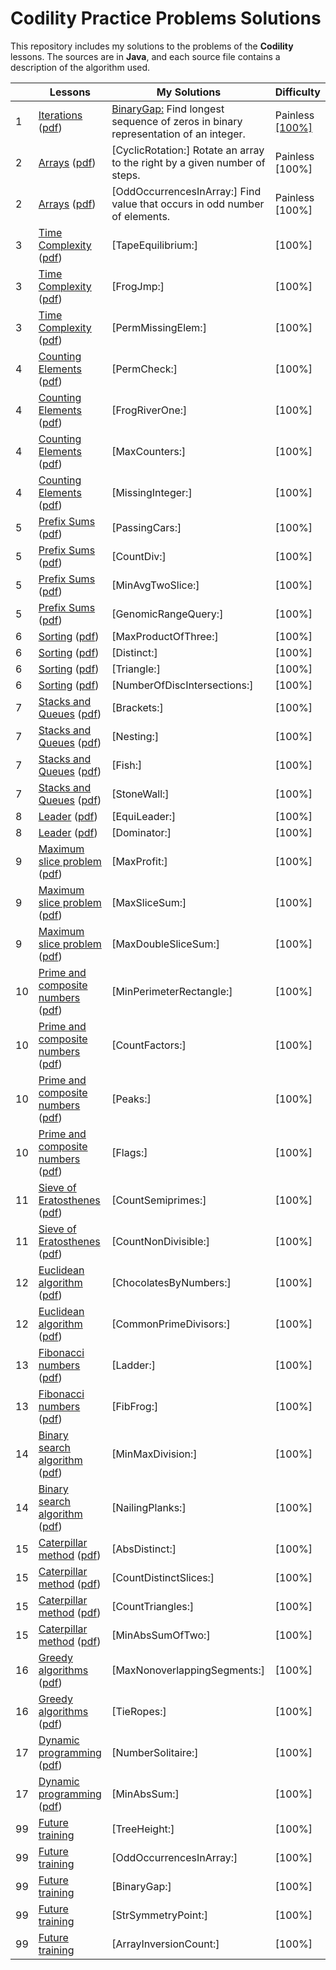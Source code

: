 # Codility Practice Problems Solutions

This repository includes my solutions to the problems of the **Codility** lessons. The sources are in **Java**, and each source file contains a description of the algorithm used.

| |Lessons|My Solutions |Difficulty|
|---|---|---|---|
|1|[Iterations](https://app.codility.com/programmers/lessons/1-iterations/) ([pdf](https://codility.com/media/train/Iterations.pdf))|[BinaryGap:](https://github.com/satiye/codility/blob/master/src/main/lesson01/BinaryGap.java) Find longest sequence of zeros in binary representation of an integer.             |Painless [[100%]](https://app.codility.com/demo/results/trainingX6BGA8-BAV/)|
|2|[Arrays](https://app.codility.com/programmers/lessons/2-arrays/) ([pdf](https://codility.com/media/train/0-Arrays.pdf))|[CyclicRotation:] Rotate an array to the right by a given number of steps.             |Painless [100%]|
|2|[Arrays](https://app.codility.com/programmers/lessons/2-arrays/) ([pdf](https://codility.com/media/train/0-Arrays.pdf))|[OddOccurrencesInArray:] Find value that occurs in odd number of elements.             |Painless [100%]|
|3|[Time Complexity](https://app.codility.com/programmers/lessons/3-time_complexity/) ([pdf](https://codility.com/media/train/1-TimeComplexity.pdf))|[TapeEquilibrium:]              | [100%]|
|3|[Time Complexity](https://app.codility.com/programmers/lessons/3-time_complexity/) ([pdf](https://codility.com/media/train/1-TimeComplexity.pdf))|[FrogJmp:]              | [100%]|
|3|[Time Complexity](https://app.codility.com/programmers/lessons/3-time_complexity/) ([pdf](https://codility.com/media/train/1-TimeComplexity.pdf))|[PermMissingElem:]              | [100%]|
|4|[Counting Elements](https://app.codility.com/programmers/lessons/4-counting_elements/) ([pdf](https://codility.com/media/train/2-CountingElements.pdf))|[PermCheck:]              | [100%]|
|4|[Counting Elements](https://app.codility.com/programmers/lessons/4-counting_elements/) ([pdf](https://codility.com/media/train/2-CountingElements.pdf))|[FrogRiverOne:]              | [100%]|
|4|[Counting Elements](https://app.codility.com/programmers/lessons/4-counting_elements/) ([pdf](https://codility.com/media/train/2-CountingElements.pdf))|[MaxCounters:]              | [100%]|
|4|[Counting Elements](https://app.codility.com/programmers/lessons/4-counting_elements/) ([pdf](https://codility.com/media/train/2-CountingElements.pdf))|[MissingInteger:]              | [100%]|
|5|[Prefix Sums](https://app.codility.com/programmers/lessons/5-prefix_sums/) ([pdf](https://codility.com/media/train/3-PrefixSums.pdf))|[PassingCars:]              | [100%]|
|5|[Prefix Sums](https://app.codility.com/programmers/lessons/5-prefix_sums/) ([pdf](https://codility.com/media/train/3-PrefixSums.pdf))|[CountDiv:]              | [100%]|
|5|[Prefix Sums](https://app.codility.com/programmers/lessons/5-prefix_sums/) ([pdf](https://codility.com/media/train/3-PrefixSums.pdf))|[MinAvgTwoSlice:]              | [100%]|
|5|[Prefix Sums](https://app.codility.com/programmers/lessons/5-prefix_sums/) ([pdf](https://codility.com/media/train/3-PrefixSums.pdf))|[GenomicRangeQuery:]              | [100%]|
|6|[Sorting](https://app.codility.com/programmers/lessons/6-sorting/) ([pdf](https://codility.com/media/train/4-Sorting.pdf))|[MaxProductOfThree:]              | [100%]|
|6|[Sorting](https://app.codility.com/programmers/lessons/6-sorting/) ([pdf](https://codility.com/media/train/4-Sorting.pdf))|[Distinct:]              | [100%]|
|6|[Sorting](https://app.codility.com/programmers/lessons/6-sorting/) ([pdf](https://codility.com/media/train/4-Sorting.pdf))|[Triangle:]              | [100%]|
|6|[Sorting](https://app.codility.com/programmers/lessons/6-sorting/) ([pdf](https://codility.com/media/train/4-Sorting.pdf))|[NumberOfDiscIntersections:]              | [100%]|
|7|[Stacks and Queues](https://app.codility.com/programmers/lessons/7-stacks_and_queues/) ([pdf](https://codility.com/media/train/5-Stacks.pdf))|[Brackets:]              | [100%]|
|7|[Stacks and Queues](https://app.codility.com/programmers/lessons/7-stacks_and_queues/) ([pdf](https://codility.com/media/train/5-Stacks.pdf))|[Nesting:]              | [100%]|
|7|[Stacks and Queues](https://app.codility.com/programmers/lessons/7-stacks_and_queues/) ([pdf](https://codility.com/media/train/5-Stacks.pdf))|[Fish:]              | [100%]|
|7|[Stacks and Queues](https://app.codility.com/programmers/lessons/7-stacks_and_queues/) ([pdf](https://codility.com/media/train/5-Stacks.pdf))|[StoneWall:]              | [100%]|
|8|[Leader](https://app.codility.com/programmers/lessons/8-leader/) ([pdf](https://codility.com/media/train/6-Leader.pdf))|[EquiLeader:]              | [100%]|
|8|[Leader](https://app.codility.com/programmers/lessons/8-leader/) ([pdf](https://codility.com/media/train/6-Leader.pdf))|[Dominator:]              | [100%]|
|9|[Maximum slice problem](https://app.codility.com/programmers/lessons/9-maximum_slice_problem/) ([pdf](https://codility.com/media/train/7-MaxSlice.pdf))|[MaxProfit:]              | [100%]|
|9|[Maximum slice problem](https://app.codility.com/programmers/lessons/9-maximum_slice_problem/) ([pdf](https://codility.com/media/train/7-MaxSlice.pdf))|[MaxSliceSum:]              | [100%]|
|9|[Maximum slice problem](https://app.codility.com/programmers/lessons/9-maximum_slice_problem/) ([pdf](https://codility.com/media/train/7-MaxSlice.pdf))|[MaxDoubleSliceSum:]              | [100%]|
|10|[Prime and composite numbers](https://app.codility.com/programmers/lessons/10-prime_and_composite_numbers/) ([pdf](https://codility.com/media/train/8-PrimeNumbers.pdf))|[MinPerimeterRectangle:]              | [100%]|
|10|[Prime and composite numbers](https://app.codility.com/programmers/lessons/10-prime_and_composite_numbers/) ([pdf](https://codility.com/media/train/8-PrimeNumbers.pdf))|[CountFactors:]              | [100%]|
|10|[Prime and composite numbers](https://app.codility.com/programmers/lessons/10-prime_and_composite_numbers/) ([pdf](https://codility.com/media/train/8-PrimeNumbers.pdf))|[Peaks:]              | [100%]|
|10|[Prime and composite numbers](https://app.codility.com/programmers/lessons/10-prime_and_composite_numbers/) ([pdf](https://codility.com/media/train/8-PrimeNumbers.pdf))|[Flags:]              | [100%]|
|11|[Sieve of Eratosthenes](https://app.codility.com/programmers/lessons/11-sieve_of_eratosthenes/) ([pdf](https://codility.com/media/train/9-Sieve.pdf))|[CountSemiprimes:]              | [100%]|
|11|[Sieve of Eratosthenes](https://app.codility.com/programmers/lessons/11-sieve_of_eratosthenes/) ([pdf](https://codility.com/media/train/9-Sieve.pdf))|[CountNonDivisible:]              | [100%]|
|12|[Euclidean algorithm](https://app.codility.com/programmers/lessons/12-euclidean_algorithm/) ([pdf](https://codility.com/media/train/10-Gcd.pdf))|[ChocolatesByNumbers:]              | [100%]|
|12|[Euclidean algorithm](https://app.codility.com/programmers/lessons/12-euclidean_algorithm/) ([pdf](https://codility.com/media/train/10-Gcd.pdf))|[CommonPrimeDivisors:]              | [100%]|
|13|[Fibonacci numbers](https://app.codility.com/programmers/lessons/13-fibonacci_numbers/) ([pdf](https://codility.com/media/train/11-Fibonacci.pdf))|[Ladder:]              | [100%]|
|13|[Fibonacci numbers](https://app.codility.com/programmers/lessons/13-fibonacci_numbers/) ([pdf](https://codility.com/media/train/11-Fibonacci.pdf))|[FibFrog:]              | [100%]|
|14|[Binary search algorithm](https://app.codility.com/programmers/lessons/14-binary_search_algorithm/) ([pdf](https://codility.com/media/train/12-BinarySearch.pdf))|[MinMaxDivision:]              | [100%]|
|14|[Binary search algorithm](https://app.codility.com/programmers/lessons/14-binary_search_algorithm/) ([pdf](https://codility.com/media/train/12-BinarySearch.pdf))|[NailingPlanks:]              | [100%]|
|15|[Caterpillar method](https://app.codility.com/programmers/lessons/15-caterpillar_method/) ([pdf](https://codility.com/media/train/13-CaterpillarMethod.pdf))|[AbsDistinct:]              | [100%]|
|15|[Caterpillar method](https://app.codility.com/programmers/lessons/15-caterpillar_method/) ([pdf](https://codility.com/media/train/13-CaterpillarMethod.pdf))|[CountDistinctSlices:]              | [100%]|
|15|[Caterpillar method](https://app.codility.com/programmers/lessons/15-caterpillar_method/) ([pdf](https://codility.com/media/train/13-CaterpillarMethod.pdf))|[CountTriangles:]              | [100%]|
|15|[Caterpillar method](https://app.codility.com/programmers/lessons/15-caterpillar_method/) ([pdf](https://codility.com/media/train/13-CaterpillarMethod.pdf))|[MinAbsSumOfTwo:]              | [100%]|
|16|[Greedy algorithms](https://app.codility.com/programmers/lessons/16-greedy_algorithms/) ([pdf](https://codility.com/media/train/14-GreedyAlgorithms.pdf))|[MaxNonoverlappingSegments:]              | [100%]|
|16|[Greedy algorithms](https://app.codility.com/programmers/lessons/16-greedy_algorithms/) ([pdf](https://codility.com/media/train/14-GreedyAlgorithms.pdf))|[TieRopes:]              | [100%]|
|17|[Dynamic programming](https://app.codility.com/programmers/lessons/17-dynamic_programming/) ([pdf](https://codility.com/media/train/15-DynamicProgramming.pdf))|[NumberSolitaire:]              | [100%]|
|17|[Dynamic programming](https://app.codility.com/programmers/lessons/17-dynamic_programming/) ([pdf](https://codility.com/media/train/15-DynamicProgramming.pdf))|[MinAbsSum:]              | [100%]|
|99|[Future training](https://app.codility.com/programmers/lessons/99-future_training/) |[TreeHeight:]              | [100%]|
|99|[Future training](https://app.codility.com/programmers/lessons/99-future_training/) |[OddOccurrencesInArray:]              | [100%]|
|99|[Future training](https://app.codility.com/programmers/lessons/99-future_training/) |[BinaryGap:]              | [100%]|
|99|[Future training](https://app.codility.com/programmers/lessons/99-future_training/) |[StrSymmetryPoint:]              | [100%]|
|99|[Future training](https://app.codility.com/programmers/lessons/99-future_training/) |[ArrayInversionCount:]              | [100%]|
